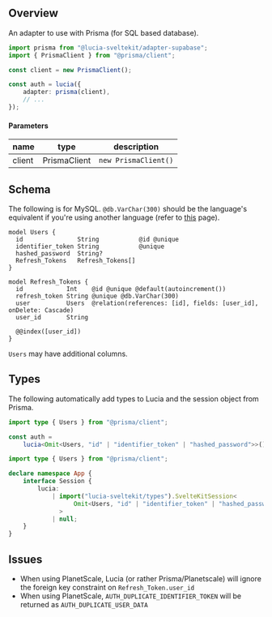 ## Overview

An adapter to use with Prisma (for SQL based database).

```ts
import prisma from "@lucia-sveltekit/adapter-supabase";
import { PrismaClient } from "@prisma/client";

const client = new PrismaClient();

const auth = lucia({
    adapter: prisma(client),
    // ...
});
```

#### Parameters

| name   | type         | description          |
| ------ | ------------ | -------------------- |
| client | PrismaClient | `new PrismaClient()` |

## Schema

The following is for MySQL. `@db.VarChar(300)` should be the language's equivalent if you're using another language (refer to [this](https://www.prisma.io/docs/reference/api-reference/prisma-schema-reference#string) page).

```http
model Users {
  id               String           @id @unique
  identifier_token String           @unique
  hashed_password  String?
  Refresh_Tokens   Refresh_Tokens[]
}

model Refresh_Tokens {
  id            Int    @id @unique @default(autoincrement())
  refresh_token String @unique @db.VarChar(300)
  user          Users  @relation(references: [id], fields: [user_id], onDelete: Cascade)
  user_id       String

  @@index([user_id])
}
```

`Users` may have additional columns.

## Types

The following automatically add types to Lucia and the session object from Prisma. 

```ts
import type { Users } from "@prisma/client";

const auth =
    lucia<Omit<Users, "id" | "identifier_token" | "hashed_password">>();
```

```ts
import type { Users } from "@prisma/client";

declare namespace App {
    interface Session {
        lucia:
            | import("lucia-sveltekit/types").SvelteKitSession<
                  Omit<Users, "id" | "identifier_token" | "hashed_password">
              >
            | null;
    }
}
```

## Issues

-   When using PlanetScale, Lucia (or rather Prisma/Planetscale) will ignore the foreign key constraint on `Refresh_Token.user_id`
-   When using PlanetScale, `AUTH_DUPLICATE_IDENTIFIER_TOKEN` will be returned as `AUTH_DUPLICATE_USER_DATA`
